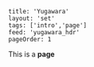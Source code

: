 ```
title: 'Yugawara'
layout: 'set'
tags: ['intro','page']
feed: 'yugawara_hdr'
pageOrder: 1
```

This is a **page**